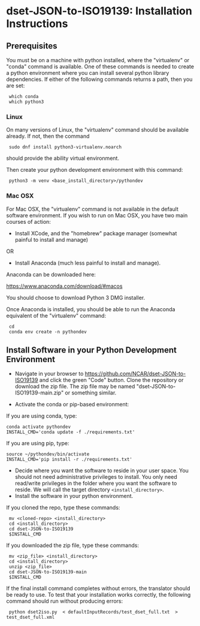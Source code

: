 # dset-JSON-to-ISO19139:  Installation Instructions


## Prerequisites 

You must be on a machine with python installed, where the "virtualenv" or "conda" command is available.  One of these commands is needed to create a python environment where you can install several python library dependencies.  If either of the following commands returns a path, then you are set:

     which conda
     which python3


### Linux
On many versions of Linux, the "virtualenv" command should be available already.  If not, then the command

     sudo dnf install python3-virtualenv.noarch

should provide the ability virtual environment.

Then create your python development environment with this command: 

     python3 -m venv <base_install_directory>/pythondev

### Mac OSX
For Mac OSX, the "virtualenv" command is not available in the default software environment.   If you wish to run on Mac OSX, you have two main courses of action: 

*  Install XCode, and the "homebrew" package manager (somewhat painful to install and manage) 

OR

*  Install Anaconda (much less painful to install and manage).  

Anaconda can be downloaded here:   

https://www.anaconda.com/download/#macos

You should choose to download Python 3 DMG installer.

Once Anaconda is installed, you should be able to run the Anaconda equivalent of the "virtualenv" command: 

     cd
     conda env create -n pythondev
     

## Install Software in your Python Development Environment

* Navigate in your browser to https://github.com/NCAR/dset-JSON-to-ISO19139 and click the green "Code" button.   Clone the repository or download the zip file.   The zip file may be named "dset-JSON-to-ISO19139-main.zip" or something similar.

* Activate the conda or pip-based environment:

If you are using conda, type:

    conda activate pythondev
    INSTALL_CMD='conda update -f ./requirements.txt'

If you are using pip, type:

    source ~/pythondev/bin/activate
    INSTALL_CMD='pip install -r ./requirements.txt'

* Decide where you want the software to reside in your user space.  You should not need administrative privileges to install.   You only need read/write privileges in the folder where you want the software to reside.  We will call the target directory `<install_directory>`.
* Install the software in your python environment.
  
If you cloned the repo, type these commands:

     mv <cloned-repo> <install_directory>
     cd <install_directory>
     cd dset-JSON-to-ISO19139
     $INSTALL_CMD

If you downloaded the zip file, type these commands:

     mv <zip_file> <install_directory>
     cd <install_directory>
     unzip <zip_file>
     cd dset-JSON-to-ISO19139-main
     $INSTALL_CMD

If the final install command completes without errors, the translator should be ready to use.   To test that your installation works correctly, the following command should run without producing errors: 

     python dset2iso.py  < defaultInputRecords/test_dset_full.txt  > test_dset_full.xml
